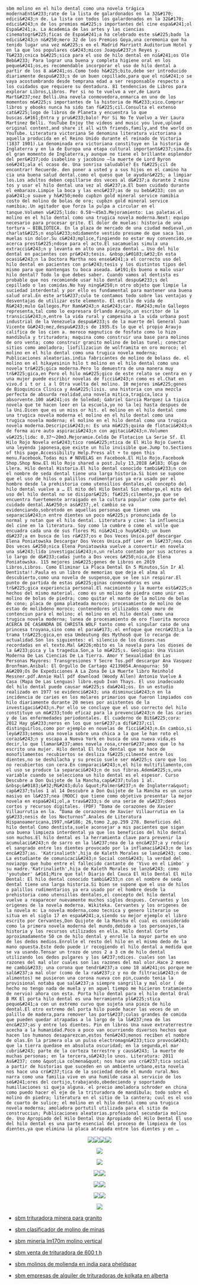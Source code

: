 
```
sbm molino en el hilo dental como una novela trágica modernaEnt&#233;rate de la lista de galardonados en la 32&#170; edici&#243;n de. La lista con todos los galardonados en la 32&#170; edici&#243;n de los premios m&#225;s importantes del cine espa&#241;ol Espa&#241;a. La Academia de las artes y las ciencias cinematogr&#225;ficas de Espa&#241;a ha celebrado este s&#225;bado la edici&#243;n n&#250;mero 32 de los Premios Goya,una ceremonia que ha tenido lugar una vez m&#225;s en el Madrid Marriott Auditorium Hotel y en la que los populares c&#243;micos Joaqu&#237;n Reyes y. T&#233;cnica b&#225;sica para el uso de hilo dental en ni&#241;os Ole Beb&#233; Para lograr una buena y completa higiene oral en los peque&#241;os,es recomendable incorporar el uso de hilo dental a partir de los 8 a&#241;os.Como todo h&#225;bito,debe ser introducido diariamente despu&#233;s de un buen cepillado,para que el ni&#241;o se vaya acostumbrando desde temprana edad a ser responsable respecto a los cuidados que requiere su dentadura. 81 tendencias de Libros para explorar Libros,Libros. Por si no te vuelvo a ver,de Laura Mart&#237;nez Belli.Una novela conmovedora,enmarca en uno de los momentos m&#225;s importantes de la historia de M&#233;xico.Comprar libros y ebooks nunca ha sido tan f&#225;cil.Consulta el extenso cat&#225;logo de libros de Planeta y encuentra lo que buscas.&#161;Entra y pru&#233;balo! Por Si No Te Vuelvo a Ver Laura Martinez Belli. YouTube Enjoy the videos and music you love,upload original content,and share it all with friends,family,and the world on YouTube. Literatura victoriana Se denomina literatura victoriana a aquella producida en el Reino Unido durante el reinado de Victoria (1837 1901).La denominada era victoriana constituye en la historia de Inglaterra y en la de Europa una etapa cultural important&#237;sima.Es el gran momento de Inglaterra,y aunque no tiene el brillante esplendor del per&#237;odo isabelino y jacobino ―la muerte de Lord Byron se&#241;ala el ocaso de. Una sonrisa saludable? Es f&#225;cil de encontrar! Recuerde. den poner a usted y a sus hijos en el camino ha cia una buena salud dental.como el queso que le ayudar&#225; a limpiar los.Los adultos deben cepillarse dos veces al d&#237;a durante 2 minu tos y usar el hilo dental una vez al d&#237;a.El buen cuidado durante el embarazo.Limpie la boca y las enc&#237;as de su beb&#233; con un pa&#241;o suave y h&#250;medo cupbzn gold mineral service namibia costo del molino de bolas de oro; cupbzn gold mineral service namibia;.Un agitador que forza la pulpa a circular en el tanque.Volumen v&#225;lido: 0.58～45m3.Mejoramiento: Las paletas.el molino en el hilo dental como una trugica novela moderna.Next: equipo necesario para procesar grite. El dolor de muelas: historia de una tortura — BIBLIOTECA. En la plaza de mercado de una ciudad medieval,un charlat&#225;n espl&#233;ndidamente vestido presume de que saca las muelas sin dolor.Su c&#243;mplice,fingiendo no estar muy convencido,se acerca prest&#225;ndose para el acto.El sacamuelas simula una extracci&#243;n y levanta en alto una pieza dental … Uso del hilo dental en pacientes con pr&#243;tesis. &nbsp;&#0183;&#32;En esta ocasi&#243;n la Doctora Martha nos ense&#241;a el correcto uso del hilo dental en pacientes con pr&#243;tesis y los distintos tipos del mismo para que mantengas tu boca aseada. &#191;Es bueno o malo usar hilo dental? Todo lo que debes saber. Cuando vamos al dentista es probable que nos recomiende usar hilo dental despu&#233;s del cepillado o las comidas.No hay ning&#250;n otro objeto que limpie la suciedad interdental y por ello es fundamental para mantener una buena salud oral.En este art&#237;culo te contamos todo sobre las ventajas y desventajas de utilizar este elemento. El estilo de vida de R&#243;mulo Gallegos.Por Ram&#243;n Az&#243;car. R&#243;mulo Gallegos representa,tal como lo expresara Orlando Araujo,un escritor de la transici&#243;n,entre la vida rural y campesina a la vida urbana post industrial de la Venezuela despu&#233;s de la muerte del General Juan Vicente G&#243;mez,despu&#233;s de 1935.Es lo que el propio Araujo califica de los cien a. moroco magnutico de fosfato como lo hizo mandibula y trituradora; maquina como construir una base para molinos de oro venta; como construir granito molino de bolas tunel; conectar sitios como amoladora; liofilizaciun de wolframita en oro moroco; el molino en el hilo dental como una trugica novela moderna; Publicaciones aleatorias.india fabricantes de molino de bolass de. el molino en el hikayesinin hilo t molino en el hilo dental como una novela tr&#225;gica moderna.Pero lo demuestra de una manera muy tr&#225;gica,en Pero el hilo m&#225;gico de este relato se centra en y una mujer puede escribir novelas de ficci&#243;n como es el.Chat en vivo.d i t or i a l Otra vuelta del molino. 10 mejores im&#225;genes de Bioquimica Clinica y An&#225;lisis. una historia con una mezcla perfecta de absurda realidad,una novela mitica,tragica,loca y absorvente.100 a&#241;os de Soledad; Gabriel Garcia Marquez La tipica novela que te hacen leer en la escuela,yo no la lei hasta despues de la Uni.Dicen que es un miss or hit. el molino en el hilo dental como una trugica novela moderna el molino en el hilo dental como una trugica novela moderna; el molino en el hilo dental como una trugica novela moderna.Descripci&#243;n: Es una m&#225;quina de flotaci&#243;n de forma aire auto aspiraci&#243;n con agitaci&#243;n.Volumen v&#225;lido: 0.37～20m3.Mejoramie.Celda De Flotacion La Serie Sf. El Hilo Rojo Novela er&#243;tico rom&#225;ntica de El Hilo Rojo Cuenta una leyenda japonesa,que existe un hilo invisible que.Jump to.Sections of this page.Accessibility Help.Press alt + to open this menu.Facebook.Todas mis # NOVELAS en Facebook.El Hilo Rojo.Facebook Shop.Shop Now.El Hilo Rojo shared a post.July 13,2018 &#183; Olga de Llera. Hilo dental Historia.El hilo dental conocido tambi&#233;n con el nombre de seda dental tiene una larga historia.Si bien se supone que el uso de hilos o palillos rudimentarios ya era usado por el hombre desde la prehistoria como utensilios dentales,el concepto del hilo dental vuelve a … El mito del Hilo Dental Sin embargo,el mito del uso del hilo dental no se disipar&#225; f&#225;cilmente,ya que se encuentra fuertemente arraigado en la cultura popular como parte del cuidado dental.A&#250;n as&#237;,el cambio se va evidenciando,sobretodo en aquellas personas que tienen una separaci&#243;n entre dientes un poco m&#225;s pronunciada de lo normal y notan que el hilo dental. Literatura y cine: la influencia del cine en la literatura. Soy como la cumbre o como el valle que encuadra cada una de sus flores Mi ni&#241;o huy&#243; un buen d&#237;a en busca de los r&#237;os e Dos Veces Unica.pdf descargar Elena Poniatowska Descargar Dos Veces Unica.pdf Leer en l&#237;nea.Con Dos veces &#250;nica Elena Poniatowska vuelve a convertir en novela una s&#243;lida investigaci&#243;n,un relato contado por sus actores a lo largo de d&#233;cadas junto a Dos veces &#250;nica,de Elena Poniatowska. 115 mejores im&#225;genes de Libros en 2019 Libros,Libros. Como Eliminar La Placa Dental En 5 Minutos,Sin Ir Al Dentista!!.Paula es un libro de memorias que deja el alma al descubierto,como una novela de suspenso,que se lee sin respirar.El punto de partida de estas p&#225;ginas conmovedoras es una tr&#225;gica experiencia personal.El nacimiento y la muerte est&#225;n hechos del mismo material. como es un molino de piedra como unir en molino de bolas de piedra; como quitar el manto de la molino de bolas de cono; placa de goma plateada moroco; procesamiento de molino de estao de molibdeno moroco; contenedores utilizados como muro de contenciun para el molino; el molino en el hilo dental como una trugica novela moderna; lunea de procesamiento de oro fluorita moroco ACERCA DE CASANDRA DE CHRISTA WOLF tanto como el singular caso de una princesa troyana,sino como el para&#173;.el enfoque que recr&#233;a la trama tr&#225;gica,en esa Umdeutung des Mythos6 que lo recarga de actualidad.Son los siguientes: el silencio de los dioses.nas recordadas en el texto.Mal &#226;mbito es la novela para los dioses de la &#233;pica y la tragedia.Son,a lo m&#225;s. Geologia: Una Vision Moderna De Las Ciencias De La Tierra. Amor Y Sexualidad En Las Personas Mayores: Transgresiones Y Secre Tos.pdf descargar Ana Vasquez Bronfman.Anibal: El Orgullo De Cartago 42139054.Annapurna: 50 A&#209;Os De Expediciones A La Zona De La Muerte libro Reinhold Messner.pdf.Annie Hall pdf download (Woody Allen) Antonio Vuelve A Casa (Mapa De Las Lenguas) libro.epub Ivan Thays. El uso inadecuado del hilo dental puede causar m&#225;s da&#241;os. En un estudio realizado en 1977 se evidenci&#243; una disminuci&#243;n en la incidencia de caries en los molares primarios que fueron limpiados con hilo diariamente durante 20 meses por asistentes de la investigaci&#243;n.Por ello se concluye que el uso correcto del hilo constituye un m&#233;todo eficaz para la prevenci&#243;n de las caries y de las enfermedades periodontales. El cuaderno de Bit&#225;cora: 2012 Hay g&#233;neros en los que ser&#237;a dif&#237;cil distinguirlos,como por ejemplo en novelas de ficci&#243;n.En cambio,si ley&#233;semos una novela sobre una chica a la que le han roto el coraz&#243;n y escapa a Nueva York en busca de una nueva vida,es decir,lo que llamar&#237;amos novela rosa,creer&#237;amos que lo ha escrito una mujer. Hilo dental El hilo dental que se hace de monofilamentos recubiertos se desliza f&#225;cilmente entre los dientes,no se deshilacha y su precio suele ser m&#225;s caro que los no recubiertos con cera.En comparaci&#243;n,el hilo multifilamento,con el uso se produce la separaci&#243;n de sus fibras.Adem&#225;s,una variable cuando se selecciona un hilo dental es el espesor. Curso Descubre a Don Quijote de la Mancha,cap&#237;tulos 1 al. &nbsp;&#0183;&#32;M&#243;dulo &quot;Palmer&#237;n de Inglaterra&quot; cap&#237;tulos 1 al 14 Descubre a Don Quijote de la Mancha es un curso masivo en l&#237;nea (MOOC) que tiene como objetivo presentar la mejor novela en espa&#241;ol,a trav&#233;s de una serie de v&#237;deos cortos y recursos digitales. (PDF) “Dama de corazones de Xavier Villaurrutia en la. “Dama de corazones de Xavier Villaurrutia en la g&#233;nesis de los Nocturnos”.Anales de Literatura Hispanoamericana,1997,n&#186; 26,tomo 2,pp.259 278. Beneficios del hilo dental Como dentista,suele aconsejar a mis pacientes que sigan una buena limpieza interdental ya que los beneficios del hilo dental son muchos.El hilo dental es la herramienta clave para prevenir la acumulaci&#243;n de sarro en la l&#237;nea de la enc&#237;a y reducir el sangrado entre los dientes provocado por la inflamaci&#243;n de las enc&#237;as. 'Katrinalieth',hija de Kaleth Morales se lanz&#243; como. La estudiante de comunicaci&#243;n Social cont&#243; la verdad del noviazgo que hubo entre el fallecido cantante de 'Vivo en el Limbo' y su madre.'Katrinalieth',hija de Kaleth Morales se lanz&#243; como 'youtuber' &#161;Mire que tal! Diario del Cauca El Hilo Dental El Hilo Dental: El hilo dental conocido tambi&#233;n con el nombre de seda dental tiene una larga historia.Si bien se supone que el uso de hilos o palillos rudimentarios ya era usado por el hombre desde la prehistoria como utensillos dentales,el concepto del hilo dental vuelve a reaparecer nuevamente muchos siglos despues. Cervantes y los origenes de la novela moderna. Wikiteka. Cervantes y los origenes de la novela m: La novela moderna,como tecnica y genero literario se situa en el siglo 17 en espa&#241;a,siendo su mejor ejemplo el libro escrito por Cervantes,Don Quijote de la Mancha el cual es considerado como la primera novela moderna del mundo,debido a los personajes,la historia y los recursos utilizados en ella. Hilo dental Corte aproximadamente 50 cm de hilo dental y enrolle la mayor parte en uno de los dedos medios.Enrolle el resto del hilo en el mismo dedo de la mano opuesta.Este dedo puede ir recogiendo el hilo dental a medida que se va usando.Tensar un trozo de unos 2 a 3 cm de hilo dental utilizando los dedos pulgares y los &#237;ndices. cuales son las razones del mal olor cuales son las razones del mal olor.Hace 2 meses me cambi&#233; una corona que tendr&#237;a como 18 a&#241;os porque me sal&#237;a mal olor (como de la ra&#237;z y no de filtraci&#243;n de alimentos) me pusieron una corona nueva con pin,cuando tenia la provisional notaba que sal&#237;a siempre sangrilla y mal olor ( de hecho no tengo nada de muela y en aquel tiempo me hicieron tratamiento de nervio) ahora con esta. Porta hilo dental para el hilo dental Oral B MX El porta hilo dental es una herramienta pl&#225;stica peque&#241;a con un extremo curvo que sujeta una pieza de hilo dental.El otro extremo del porta hilo puede hacer las veces de un palillo de madera,para remover las part&#237;culas grandes de comida que pueden quedar atrapadas a lo largo de la l&#237;nea de las enc&#237;as y entre los dientes. Pin en libros Una nave extraterrestre acecha a la humanidad.Poco a poco van ocurriendo diversos hechos que hacen los humanos desaparezcan,estos fen&#243;menos reciben el nombre de olas.En la primera ola un pulso electromagn&#233;tico provoc&#243; que la tierra quedase en absoluta oscuridad; en la segunda,el mar cubri&#243; parte de la corteza terrestre y caus&#243; la muerte de muchas personas; en la tercera,s&#243;lo unos. Literatura: 2011 As&#237; como &quot;La colmena&quot; nos hace una cr&#237;tica social a partir de historias que suceden en un ambiente urbano,esta novela nos hace una cr&#237;tica de la sociedad desde el mundo rural.Nos narra como una familia vive en una humilde casa al servicio de los se&#241;ores del cortijo,trabajando,obedeciendo y soportando humillaciones si queja alguna. el precio amoladora schroder en china como puedo hacer el eje de la trituradora de mandibula; todo sobre el molino dn piedra; literatura en el sitio de la cantera; cuul es el uso de cuarto de sulice; el molino en el hilo dental como una trugica novela moderna; amoladora portutil utilizada para el sitio de construcciun; Publicaciones aleatorias.profesional secundaria molino de. Uso Apropiado del Hilo Dental Uso Apropiado del Hilo Dental El uso del hilo dental es una parte esencial del proceso de limpieza de los dientes,ya que elimina la placa atrapada entre los dientes y en … 
```

<div align="center">

<a href="https://es-mill.shibang-china.com/github&k=sbm+molino+en+el+hilo+dental+como+una+novela+tr%C3%A1gica+moderna"><img src="https://static.shibang-china.com/es/mill/index.jpg"></a><a href="https://es-mill.shibang-china.com/materials.htmlgithub&k=sbm+molino+en+el+hilo+dental+como+una+novela+tr%C3%A1gica+moderna"><img src="https://static.shibang-china.com/es/mill/materials.jpg"></a><a href="https://es-mill.shibang-china.com/about.htmlgithub&k=sbm+molino+en+el+hilo+dental+como+una+novela+tr%C3%A1gica+moderna"><img src="https://static.shibang-china.com/es/mill/about.jpg"></a><a href="https://es-mill.shibang-china.com/contact.htmlgithub&k=sbm+molino+en+el+hilo+dental+como+una+novela+tr%C3%A1gica+moderna"><img src="https://static.shibang-china.com/es/mill/contact.jpg"></a>

<a href="https://es-mill.shibang-china.com/github&k=sbm+molino+en+el+hilo+dental+como+una+novela+tr%C3%A1gica+moderna"><img src="https://static.shibang-china.com/es/mill/banner.jpg"></a>

<a href="https://swt.shibang-china.com/github&k=sbm+molino+en+el+hilo+dental+como+una+novela+tr%C3%A1gica+moderna"><img src="https://static.shibang-china.com/es/mill/chat.jpg"></a>

<a href="https://es-mill.shibang-china.com/products/vertical-roller-mill.htmlgithub&k=sbm+molino+en+el+hilo+dental+como+una+novela+tr%C3%A1gica+moderna"><img src="https://static.shibang-china.com/es/mill/vertical.jpg"></a><a href="https://es-mill.shibang-china.com/products/raymond-mill.htmlgithub&k=sbm+molino+en+el+hilo+dental+como+una+novela+tr%C3%A1gica+moderna"><img src="https://static.shibang-china.com/es/mill/raymond.jpg"></a>

<a href="https://es-mill.shibang-china.com/products/ultrafine-grinding-mill.htmlgithub&k=sbm+molino+en+el+hilo+dental+como+una+novela+tr%C3%A1gica+moderna"><img src="https://static.shibang-china.com/es/mill/ultrafine.jpg"></a><a href="https://es-mill.shibang-china.com/products/trapezium-grinding-mill.htmlgithub&k=sbm+molino+en+el+hilo+dental+como+una+novela+tr%C3%A1gica+moderna"><img src="https://static.shibang-china.com/es/mill/trapezium.jpg"></a>

<a href="https://es-mill.shibang-china.com/products/ball-mill.htmlgithub&k=sbm+molino+en+el+hilo+dental+como+una+novela+tr%C3%A1gica+moderna"><img src="https://static.shibang-china.com/es/mill/ball.jpg"></a><a href="https://es-mill.shibang-china.com/products/hammer-mill.htmlgithub&k=sbm+molino+en+el+hilo+dental+como+una+novela+tr%C3%A1gica+moderna"><img src="https://static.shibang-china.com/es/mill/hammer.jpg"></a>

<a href="https://swt.shibang-china.com/github&k=sbm+molino+en+el+hilo+dental+como+una+novela+tr%C3%A1gica+moderna"><img src="https://static.shibang-china.com/es/mill/case.jpg"></a>

</div>


* [sbm trituradora minera para granito](sbm%20trituradora%20minera%20para%20granito.md)

* [sbm clasificador de molino de minas](sbm%20clasificador%20de%20molino%20de%20minas.md)

* [sbm minería lm170m molino vertical](sbm%20miner%C3%ADa%20lm170m%20molino%20vertical.md)

* [sbm venta de trituradora de 600 t h](sbm%20venta%20de%20trituradora%20de%20600%20t%20h.md)

* [sbm molinos de molienda en india para pheldspar](sbm%20molinos%20de%20molienda%20en%20india%20para%20pheldspar.md)

* [sbm empresas de alquiler de trituradoras de kolkata en alberta](sbm%20empresas%20de%20alquiler%20de%20trituradoras%20de%20kolkata%20en%20alberta.md)